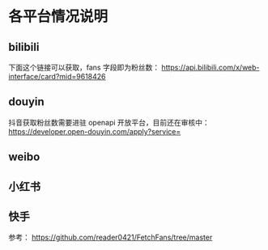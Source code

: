 # 各平台情况说明

## bilibili

下面这个链接可以获取，fans 字段即为粉丝数：
https://api.bilibili.com/x/web-interface/card?mid=9618426

## douyin
抖音获取粉丝数需要进驻 openapi 开放平台，目前还在审核中：
https://developer.open-douyin.com/apply?service=

## weibo

## 小红书

## 快手

参考：
https://github.com/reader0421/FetchFans/tree/master
